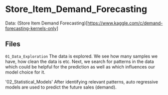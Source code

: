 # Store_Item_Demand_Forecasting

Data: (Store Item Demand Forecasting)[https://www.kaggle.com/c/demand-forecasting-kernels-only]

## Files
`01_Data_Exploration`
The data is explored. We see how many samples we have, how clean the data is etc. Next, we search for patterns in the data which could be helpful for the prediction as well as which influences our model choice for it.

'02_Statistical_Models'
After identifying relevant patterns, auto regressive models are used to predict the future sales (demand).
